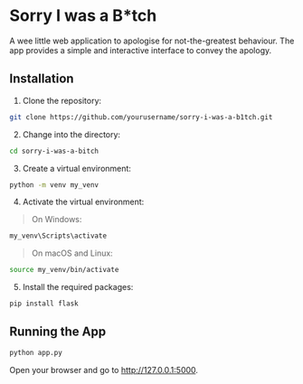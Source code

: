 # Sorry I was a B\*tch

A wee little web application to apologise for not-the-greatest behaviour. The app provides a simple and interactive interface to convey the apology.

## Installation

1. Clone the repository:

```bash
git clone https://github.com/yourusername/sorry-i-was-a-b1tch.git
```

2. Change into the directory:

```bash
cd sorry-i-was-a-bitch
```

3. Create a virtual environment:

```bash
python -m venv my_venv
```

4. Activate the virtual environment:

> On Windows:

```bash
my_venv\Scripts\activate
```

> On macOS and Linux:

```bash
source my_venv/bin/activate
```

5. Install the required packages:

```bash
pip install flask
```

## Running the App

```bash
python app.py
```

Open your browser and go to http://127.0.0.1:5000.
